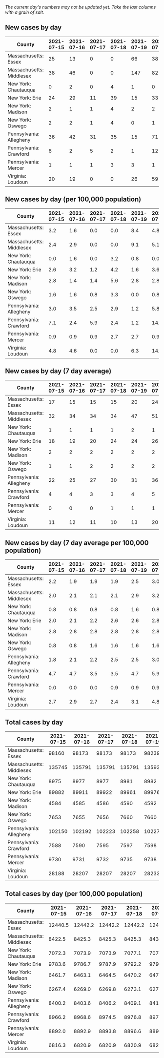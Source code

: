 _The current day's numbers may not be updated yet. Take the last columns with a grain of salt._
## New cases by day

| County | 2021-07-15 | 2021-07-16 | 2021-07-17 | 2021-07-18 | 2021-07-19 | 2021-07-20 | 2021-07-21 |
| --- | --- | --- | --- | --- | --- | --- | --- |
| Massachusetts: Essex | 25 | 13 | 0 | 0 | 66 | 38 | 43 |
| Massachusetts: Middlesex | 38 | 46 | 0 | 0 | 147 | 82 | 94 |
| New York: Chautauqua | 0 | 2 | 0 | 4 | 1 | 0 | 2 |
| New York: Erie | 24 | 29 | 11 | 39 | 15 | 33 | 41 |
| New York: Madison | 2 | 1 | 1 | 4 | 2 | 2 | 2 |
| New York: Oswego | 2 | 2 | 1 | 4 | 0 | 1 | 3 |
| Pennsylvania: Allegheny | 36 | 42 | 31 | 35 | 15 | 71 | 54 |
| Pennsylvania: Crawford | 6 | 2 | 5 | 2 | 1 | 12 | 2 |
| Pennsylvania: Mercer | 1 | 1 | 1 | 3 | 3 | 1 | 0 |
| Virginia: Loudoun | 20 | 19 | 0 | 0 | 26 | 59 | 23 |

## New cases by day (per 100,000 population)

| County | 2021-07-15 | 2021-07-16 | 2021-07-17 | 2021-07-18 | 2021-07-19 | 2021-07-20 | 2021-07-21 |
| --- | --- | --- | --- | --- | --- | --- | --- |
| Massachusetts: Essex | 3.2 | 1.6 | 0.0 | 0.0 | 8.4 | 4.8 | 5.4 |
| Massachusetts: Middlesex | 2.4 | 2.9 | 0.0 | 0.0 | 9.1 | 5.1 | 5.8 |
| New York: Chautauqua | 0.0 | 1.6 | 0.0 | 3.2 | 0.8 | 0.0 | 1.6 |
| New York: Erie | 2.6 | 3.2 | 1.2 | 4.2 | 1.6 | 3.6 | 4.5 |
| New York: Madison | 2.8 | 1.4 | 1.4 | 5.6 | 2.8 | 2.8 | 2.8 |
| New York: Oswego | 1.6 | 1.6 | 0.8 | 3.3 | 0.0 | 0.8 | 2.5 |
| Pennsylvania: Allegheny | 3.0 | 3.5 | 2.5 | 2.9 | 1.2 | 5.8 | 4.4 |
| Pennsylvania: Crawford | 7.1 | 2.4 | 5.9 | 2.4 | 1.2 | 14.2 | 2.4 |
| Pennsylvania: Mercer | 0.9 | 0.9 | 0.9 | 2.7 | 2.7 | 0.9 | 0.0 |
| Virginia: Loudoun | 4.8 | 4.6 | 0.0 | 0.0 | 6.3 | 14.3 | 5.6 |

## New cases by day (7 day average)

| County | 2021-07-15 | 2021-07-16 | 2021-07-17 | 2021-07-18 | 2021-07-19 | 2021-07-20 | 2021-07-21 |
| --- | --- | --- | --- | --- | --- | --- | --- |
| Massachusetts: Essex | 17 | 15 | 15 | 15 | 20 | 24 | 26 |
| Massachusetts: Middlesex | 32 | 34 | 34 | 34 | 47 | 51 | 58 |
| New York: Chautauqua | 1 | 1 | 1 | 1 | 2 | 1 | 1 |
| New York: Erie | 18 | 19 | 20 | 24 | 24 | 26 | 27 |
| New York: Madison | 2 | 2 | 2 | 2 | 2 | 2 | 2 |
| New York: Oswego | 1 | 1 | 2 | 2 | 2 | 2 | 2 |
| Pennsylvania: Allegheny | 22 | 25 | 27 | 30 | 31 | 36 | 41 |
| Pennsylvania: Crawford | 4 | 4 | 3 | 3 | 4 | 5 | 4 |
| Pennsylvania: Mercer | 0 | 0 | 0 | 1 | 1 | 1 | 1 |
| Virginia: Loudoun | 11 | 12 | 11 | 10 | 13 | 20 | 21 |

## New cases by day (7 day average per 100,000 population)

| County | 2021-07-15 | 2021-07-16 | 2021-07-17 | 2021-07-18 | 2021-07-19 | 2021-07-20 | 2021-07-21 |
| --- | --- | --- | --- | --- | --- | --- | --- |
| Massachusetts: Essex | 2.2 | 1.9 | 1.9 | 1.9 | 2.5 | 3.0 | 3.3 |
| Massachusetts: Middlesex | 2.0 | 2.1 | 2.1 | 2.1 | 2.9 | 3.2 | 3.6 |
| New York: Chautauqua | 0.8 | 0.8 | 0.8 | 0.8 | 1.6 | 0.8 | 0.8 |
| New York: Erie | 2.0 | 2.1 | 2.2 | 2.6 | 2.6 | 2.8 | 2.9 |
| New York: Madison | 2.8 | 2.8 | 2.8 | 2.8 | 2.8 | 2.8 | 2.8 |
| New York: Oswego | 0.8 | 0.8 | 1.6 | 1.6 | 1.6 | 1.6 | 1.6 |
| Pennsylvania: Allegheny | 1.8 | 2.1 | 2.2 | 2.5 | 2.5 | 3.0 | 3.4 |
| Pennsylvania: Crawford | 4.7 | 4.7 | 3.5 | 3.5 | 4.7 | 5.9 | 4.7 |
| Pennsylvania: Mercer | 0.0 | 0.0 | 0.0 | 0.9 | 0.9 | 0.9 | 0.9 |
| Virginia: Loudoun | 2.7 | 2.9 | 2.7 | 2.4 | 3.1 | 4.8 | 5.1 |

## Total cases by day

| County | 2021-07-15 | 2021-07-16 | 2021-07-17 | 2021-07-18 | 2021-07-19 | 2021-07-20 | 2021-07-21 |
| --- | --- | --- | --- | --- | --- | --- | --- |
| Massachusetts: Essex | 98160 | 98173 | 98173 | 98173 | 98239 | 98277 | 98320 |
| Massachusetts: Middlesex | 135745 | 135791 | 135791 | 135791 | 135938 | 136020 | 136114 |
| New York: Chautauqua | 8975 | 8977 | 8977 | 8981 | 8982 | 8982 | 8984 |
| New York: Erie | 89882 | 89911 | 89922 | 89961 | 89976 | 90009 | 90050 |
| New York: Madison | 4584 | 4585 | 4586 | 4590 | 4592 | 4594 | 4596 |
| New York: Oswego | 7653 | 7655 | 7656 | 7660 | 7660 | 7661 | 7664 |
| Pennsylvania: Allegheny | 102150 | 102192 | 102223 | 102258 | 102273 | 102344 | 102398 |
| Pennsylvania: Crawford | 7588 | 7590 | 7595 | 7597 | 7598 | 7610 | 7612 |
| Pennsylvania: Mercer | 9730 | 9731 | 9732 | 9735 | 9738 | 9739 | 9739 |
| Virginia: Loudoun | 28188 | 28207 | 28207 | 28207 | 28233 | 28292 | 28315 |

## Total cases by day (per 100,000 population)

| County | 2021-07-15 | 2021-07-16 | 2021-07-17 | 2021-07-18 | 2021-07-19 | 2021-07-20 | 2021-07-21 |
| --- | --- | --- | --- | --- | --- | --- | --- |
| Massachusetts: Essex | 12440.5 | 12442.2 | 12442.2 | 12442.2 | 12450.5 | 12455.4 | 12460.8 |
| Massachusetts: Middlesex | 8422.5 | 8425.3 | 8425.3 | 8425.3 | 8434.5 | 8439.5 | 8445.4 |
| New York: Chautauqua | 7072.3 | 7073.9 | 7073.9 | 7077.1 | 7077.8 | 7077.8 | 7079.4 |
| New York: Erie | 9783.6 | 9786.7 | 9787.9 | 9792.2 | 9793.8 | 9797.4 | 9801.9 |
| New York: Madison | 6461.7 | 6463.1 | 6464.5 | 6470.2 | 6473.0 | 6475.8 | 6478.6 |
| New York: Oswego | 6267.4 | 6269.0 | 6269.8 | 6273.1 | 6273.1 | 6273.9 | 6276.4 |
| Pennsylvania: Allegheny | 8400.2 | 8403.6 | 8406.2 | 8409.1 | 8410.3 | 8416.1 | 8420.6 |
| Pennsylvania: Crawford | 8966.2 | 8968.6 | 8974.5 | 8976.8 | 8978.0 | 8992.2 | 8994.6 |
| Pennsylvania: Mercer | 8892.0 | 8892.9 | 8893.8 | 8896.6 | 8899.3 | 8900.2 | 8900.2 |
| Virginia: Loudoun | 6816.3 | 6820.9 | 6820.9 | 6820.9 | 6827.2 | 6841.4 | 6847.0 |
